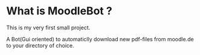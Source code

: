 # What is MoodleBot ? 

This is my very first small project.

A Bot(Gui oriented) to automaticlly download new pdf-files from moodle.de to your directory of choice.







